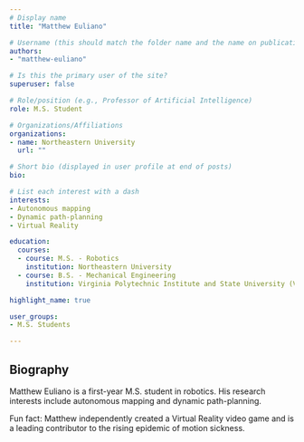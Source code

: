 ```yaml
---
# Display name
title: "Matthew Euliano"

# Username (this should match the folder name and the name on publications)
authors:
- "matthew-euliano"

# Is this the primary user of the site?
superuser: false

# Role/position (e.g., Professor of Artificial Intelligence)
role: M.S. Student

# Organizations/Affiliations
organizations:
- name: Northeastern University
  url: ""

# Short bio (displayed in user profile at end of posts)
bio:

# List each interest with a dash
interests:
- Autonomous mapping
- Dynamic path-planning
- Virtual Reality

education:
  courses:
  - course: M.S. - Robotics
    institution: Northeastern University
  - course: B.S. - Mechanical Engineering
    institution: Virginia Polytechnic Institute and State University (Virginia Tech)

highlight_name: true

user_groups:
- M.S. Students

---
```


## Biography

Matthew Euliano is a first-year M.S. student in robotics. His research interests include autonomous mapping and dynamic path-planning.

Fun fact: Matthew independently created a Virtual Reality video game and is a leading contributor to the rising epidemic of motion sickness.
